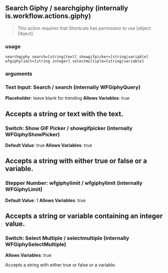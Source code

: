 
## Search Giphy / searchgiphy (internally is.workflow.actions.giphy)


> This action requires that Shortcuts has permission to use [object Object].

### usage
`searchgiphy search=[string|text] showgifpicker=[string|variable] wfgiphylimit=[string integer] selectmultiple=[string|variable]`

### arguments
### Text Input: Search / search (internally WFGiphyQuery)
**Placeholder**: leave blank for trending
**Allows Variables**: true


Accepts a string 
or text
with the text.
---
### Switch: Show GIF Picker / showgifpicker (internally WFGiphyShowPicker)
**Default Value**: true
**Allows Variables**: true


Accepts a string with either true or false
or a variable.
---
### Stepper Number: wfgiphylimit / wfgiphylimit (internally WFGiphyLimit)
**Default Value**: 1
**Allows Variables**: true


Accepts a string 
or variable
containing an integer value.
---
### Switch: Select Multiple / selectmultiple (internally WFGiphySelectMultiple)
**Allows Variables**: true


Accepts a string with either true or false
or a variable.
